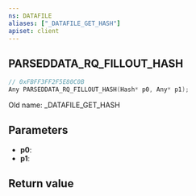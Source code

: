 ```yaml
---
ns: DATAFILE
aliases: ["_DATAFILE_GET_HASH"]
apiset: client
---
```

## PARSEDDATA_RQ_FILLOUT_HASH

```c
// 0xFBFF3FF2F5E80C0B
Any PARSEDDATA_RQ_FILLOUT_HASH(Hash* p0, Any* p1);
```

Old name: _DATAFILE_GET_HASH

## Parameters
* **p0**:
* **p1**:

## Return value